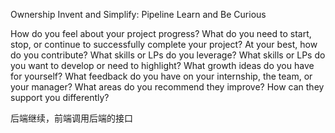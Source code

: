 Ownership
Invent and Simplify: Pipeline
Learn and Be Curious

How do you feel about your project progress? What do you need to start, stop, or continue to successfully complete your project?
At your best, how do you contribute? What skills or LPs do you leverage? What skills or LPs do you want to develop or need to highlight?
What growth ideas do you have for yourself?
What feedback do you have on your internship, the team, or your manager? What areas do you recommend they improve? How can they support you differently?

后端继续，前端调用后端的接口

